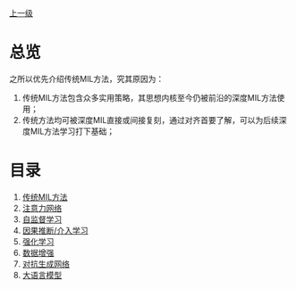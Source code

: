 [上一级](https://github.com/InkiYinji/MIL-Review/blob/main/README.md)

# 总览
之所以优先介绍传统MIL方法，究其原因为：
1. 传统MIL方法包含众多实用策略，其思想内核至今仍被前沿的深度MIL方法使用；
2. 传统方法均可被深度MIL直接或间接复刻，通过对齐首要了解，可以为后续深度MIL方法学习打下基础；

# 目录
1. [传统MIL方法](Theories/Traditional.md) 
2. [注意力网络](Theories/Attention.md)
3. [自监督学习](Theories/SelfSupervised.md)
4. [因果推断/介入学习](Theories/CausalInference.md)
5. [强化学习](Theories/ReinforcementLearning.md)
6. [数据增强](Theories/DataEnhancement.md)
7. [对抗生成网络](Theories/GAN.md)
8. [大语言模型](Theories/LLM.md)
